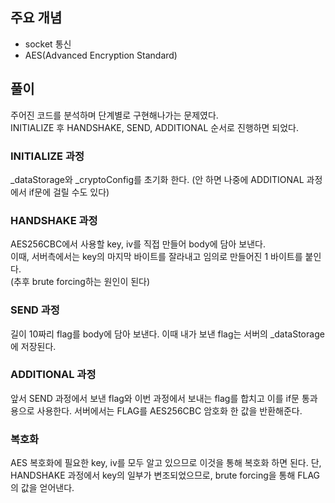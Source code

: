 ## 주요 개념

- socket 통신
- AES(Advanced Encryption Standard)

## 풀이

주어진 코드를 분석하며 단계별로 구현해나가는 문제였다.  
INITIALIZE 후 HANDSHAKE, SEND, ADDITIONAL 순서로 진행하면 되었다.

### INITIALIZE 과정

\_dataStorage와 \_cryptoConfig를 초기화 한다. (안 하면 나중에 ADDITIONAL 과정에서 if문에 걸릴 수도 있다)

### HANDSHAKE 과정

AES256CBC에서 사용할 key, iv를 직접 만들어 body에 담아 보낸다.  
이때, 서버측에서는 key의 마지막 바이트를 잘라내고 임의로 만들어진 1 바이트를 붙인다.  
(추후 brute forcing하는 원인이 된다)

### SEND 과정

길이 10짜리 flag를 body에 담아 보낸다. 이때 내가 보낸 flag는 서버의 \_dataStorage에 저장된다.

### ADDITIONAL 과정

앞서 SEND 과정에서 보낸 flag와 이번 과정에서 보내는 flag를 합치고 이를 if문 통과용으로 사용한다. 서버에서는 FLAG를 AES256CBC 암호화 한 값을 반환해준다.

### 복호화

AES 복호화에 필요한 key, iv를 모두 알고 있으므로 이것을 통해 복호화 하면 된다. 단, HANDSHAKE 과정에서 key의 일부가 변조되었으므로, brute forcing을 통해 FLAG의 값을 얻어낸다.

